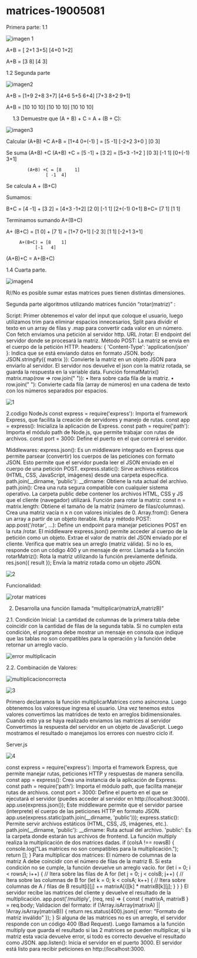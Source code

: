 # matrices-19005081

Primera parte:
1.1

![imagen 1](https://github.com/user-attachments/assets/1c48887c-4352-481c-9853-00eb5fa57e64)

A+B = [ 2+1  3+5] 
      [4+0  1+2]
      
A+B =        [3  8]
             [4  3]

1.2 Segunda parte

![imagen2](https://github.com/user-attachments/assets/c351f368-b93d-4bc0-a747-2c91563baeb1)

A+B =      [1+9  2+8  3+7]
	         [4+6  5+5  6+4]
	         [7+3  8+2  9+1]

A+B =  [10  10  10]
	     [10  10  10]
	     [10  10  10]

 
1.3 Demuestre que (A + B) + C = A + (B + C):

![imagen3](https://github.com/user-attachments/assets/c7b5187e-4848-4d27-9457-a95f000348e0)

Calcular (A+B) +C 
A+B  =  [1+4    0+(-1) ]         =     [5     -1]
	      [-2+2    3+0    ]		   [0      3]
       
Se suma (A+B) +C
(A+B) +C =   [5   -1]        +      [3      2]        = [5+3      -1+2  ]
	           [0    3] 	            [-1     1]	        [0+(-1)    3+1]

            (A+B) +C = [8     1]
	               [ -1  4]	

Se calcula A + (B+C)

Sumamos:

B+C = [4     -1]      +     [3      2]   =      [4+3       -1+2]
      [2      0]	    [-1     1]	        [2+(-1)    0+1]
			B+C=  [7     1]
			      [1     1]

  Terminamos sumando A+(B+C)
  
A+ (B+C)   =   [1    0]     +    [7     1]      =    [1+7      0+1]
	       [-2  3]           [1      1] 	     [-2+1    3+1]

	     A+(B+C) = [8    1]
		       [-1   4]
(A+B)+C = A+(B+C)

1.4 Cuarta parte.

![imagen4](https://github.com/user-attachments/assets/211dfd20-7b18-4370-9a8c-ce904026669e)

R//No es posible sumar estas matrices pues tienen distintas dimensiones. 

Segunda parte algoritmos utilizando matrices función  “rotar(matriz)” :

Script:
Primer obtenemos el valor del input que coloque el usuario, luego utilizamos trim para eliminar espacios innecesarios, Split para dividir el texto en un array de filas y .map para convertir cada valor en un número.
Con fetch enviamos una petición al servidor http.
 URL /rotar: El endpoint del servidor donde se procesará la matriz.
Método POST: La matriz se envía en el cuerpo de la petición HTTP.
 headers: { 'Content-Type': 'application/json' }: Indica que se está enviando datos en formato JSON.
  body: JSON.stringify({ matrix }): Convierte la matriz en un objeto JSON para enviarlo al servidor.
El servidor nos devuelve el json con la matriz rotada, se guarda la respuesta en la variable data. 
Función formatMatrix()
matrix.map(row => row.join(" ")):
•	Itera sobre cada fila de la matriz.
•	row.join(" "): Convierte cada fila (array de números) en una cadena de texto con los números separados por espacios.


![1](https://github.com/user-attachments/assets/8f862ec8-7ede-443c-96b3-f7b9a0371625)


2.codigo NodeJs
const express = require('express'): Importa el framework Express, que facilita la creación de servidores y manejo de rutas.
const app = express(): Inicializa la aplicación de Express.
const path = require('path'): Importa el módulo path de Node.js, que permite trabajar con rutas de archivos.
const port = 3000: Define el puerto en el que correrá el servidor.


Middlewares:
express.json(): Es un middleware integrado en Express que permite parsear (convertir) los cuerpos de las peticiones con formato JSON.
Esto permite que el servidor pueda leer el JSON enviado en el cuerpo de una petición POST.
express.static(): Sirve archivos estáticos (HTML, CSS, JavaScript, imágenes) desde una carpeta específica.
path.join(__dirname, 'public'):
__dirname: Obtiene la ruta actual del archivo.
path.join(): Crea una ruta segura compatible con cualquier sistema operativo.
La carpeta public debe contener los archivos HTML, CSS y JS que el cliente (navegador) utilizará.
Función para rotar la matriz: 
const n = matrix.length:
Obtiene el tamaño de la matriz (número de filas/columnas).
Crea una matriz vacía n x n con valores iniciales de 0.
Array.from(): Genera un array a partir de un objeto iterable.
Ruta y método POST:
app.post('/rotar', ...): Define un endpoint para manejar peticiones POST en la ruta /rotar.
El middleware express.json() permite acceder al cuerpo de la petición como un objeto.
Extrae el valor de matrix del JSON enviado por el cliente.
Verifica que matrix sea un arreglo (matriz válida).
Si no lo es, responde con un código 400 y un mensaje de error.
Llamada a la función rotarMatriz():
Rota la matriz utilizando la función previamente definida.
res.json({ result });  Envía la matriz rotada como un objeto JSON.


![2](https://github.com/user-attachments/assets/7719050b-3c9a-4f1a-81ac-a0af2a7a183b)

Funcionalidad:

![rotar matrices](https://github.com/user-attachments/assets/4c684d25-bcc3-424d-86c4-d53f25622edd)

2. Desarrolla una función llamada “multiplicar(matrizA,matrizB)” 

2.1. Condición Inicial: La cantidad de columnas de la primera tabla debe coincidir con la
cantidad de filas de la segunda tabla. Si no cumplen esta condición, el programa debe
mostrar un mensaje en consola que indique que las tablas no son compatibles para la
operación y la función debe retornar un arreglo vacío.

![error multiplicacin](https://github.com/user-attachments/assets/67dd9a36-54ce-4d16-a20d-d589624b848a)


2.2. Combinación de Valores:

![multiplicacioncorrecta](https://github.com/user-attachments/assets/2d505de0-b084-4823-a0ef-0c27b5243662)

![3](https://github.com/user-attachments/assets/8eb66889-f3de-44fc-b9c6-49a980ff75bb)

Primero declaramos la función multiplicarMatrices como asíncrona. 
Luego obtenemos los valoresque ingresa el usuario. 
Una vez tenemos estos valores convertimos las matridces de texto en arreglos bidimensionales. 
Cuando esto ya se haya realizado enviamos las matrices al servidor
Convertimos la respuesta del servidor en un objeto de JavaScript.
Luego mostramos el resultado o manejamos los errores con nuestro ciclo if.  


Server.js

![4](https://github.com/user-attachments/assets/4cc0a9bd-44d2-4df4-b179-f5eb32f59145)

const express = require('express'): Importa el framework Express, que permite manejar rutas, peticiones HTTP y respuestas de manera sencilla.
const app = express(): Crea una instancia de la aplicación de Express.
const path = require('path'): Importa el módulo path, que facilita manejar rutas de archivos.
const port = 3000: Define el puerto en el que se ejecutará el servidor (puedes acceder al servidor en http://localhost:3000).
app.use(express.json()); Este middleware permite que el servidor parsee (interprete) el cuerpo de las peticiones HTTP en formato JSON.
app.use(express.static(path.join(__dirname, 'public'))); express.static(): Permite servir archivos estáticos (HTML, CSS, JS, imágenes, etc.).
path.join(__dirname, 'public'):
__dirname: Ruta actual del archivo.
'public': Es la carpeta donde estarán tus archivos de frontend.
La función multiply realiza la multiplicación de dos matrices dadas. 
  if (colsA !== rowsB) {
    console.log("Las matrices no son compatibles para la multiplicación.");
    return [];
  } Para multiplicar dos matrices:
El número de columnas de la matriz A debe coincidir con el número de filas de la matriz B.
Si esta condición no se cumple, la función devuelve un arreglo vacío.
  for (let i = 0; i < rowsA; i++) {          // Itera sobre las filas de A
    for (let j = 0; j < colsB; j++) {        // Itera sobre las columnas de B
      for (let k = 0; k < colsA; k++) {      // Itera sobre columnas de A / filas de B
        result[i][j] += matrixA[i][k] * matrixB[k][j];
      }
    }
  }
El servidor recibe las matrices del cliente y devuelve el resultado de la multiplicación.
app.post('/multiply', (req, res) => {
  const { matrixA, matrixB } = req.body;
Validacion del formato:
   if (!Array.isArray(matrixA) || !Array.isArray(matrixB)) {
    return res.status(400).json({ error: "Formato de matriz inválido" });
  }
Si alguna de las matrices no es un arreglo, el servidor responde con un código 400 (Bad Request).
Luego llamamos a la función multiply que guarda el resultado si las 2 matrices se pueden multiplicar, si la matriz esta vacia devuelve error, si todo es correcto devuelve el resultado como JSON.
app.listen(): Inicia el servidor en el puerto 3000.
El servidor está listo para recibir peticiones en http://localhost:3000.





